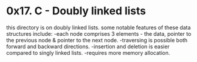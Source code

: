 # 0x17. C - Doubly linked lists
this directory is on doubly linked lists.
some notable features of these data structures include:
	-each node comprises 3 elements - the data, pointer to the previous node & pointer to the next node.
	-traversing is possible both forward and backward directions.
	-insertion and deletion is easier compared to singly linked lists.
	-requires more memory allocation.
